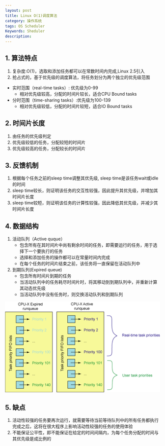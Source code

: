 ```yaml
---
layout: post
title: Linux O(1)调度算法
category: 操作系统
tags: OS Scheduler
Keywords: Sheduler
description:
---
```


## 1. 算法特点
1. 复杂度:O(1)，选取和添加任务都可以在常数时间内完成,Linux 2.5引入
2. 抢占式的，基于优先级的调度算法，将任务划分为两个独立的优先级范围
* 实时范围（real-time tasks）: 优先级为0-99
    - 相对优先级较高，分配的时间片较长，适合CPU Bound tasks
* 分时范围（time-sharing tasks）:优先级为100-139
    - 相对优先级较低，分配的时间片较短，适合IO Bound tasks

## 2. 时间片长度
1. 由任务的优先级判定
2. 优先级较低的任务，分配较短的时间片
3. 优先级较高的任务，分配较长的时间片

## 3. 反馈机制
1. 根据每个任务之前的sleep time调整其优先级, sleep time是该任务wait或idle的时间
2. sleep time较长，则证明该任务的交互性较强，因此提升其优先级，并增加其时间片长度
3. sleep time较短，则证明该任务的计算性较强，因此降低其优先级，并减少其时间片长度

## 4. 数据结构
1. 活动队列（Active quque）
    + 包含所有在其时间片中尚有剩余时间的任务，即需要运行的任务，用于选择下一个要执行的任务
    + 选择和添加任务的操作都可以在常量时间内完成
    + 在每个任务的时间片结束之前，该任务将一直保留在活动队列中
2. 到期队列(Expired queue)
    + 包含所有时间片到期的任务
    + 当活动队列中的任务耗尽时间片时，将其移动到到期队列中，并重新计算其动态优先级
    + 当活动队列中没有任务时，则交换活动队列和到期队列

![Linux O(1)调度算法数据结构](/assets/img/OS/LinuxO(1).gif)
## 5. 缺点
1. 活动性较强的任务要再次运行，就需要等待当前等待队列中的所有任务都执行完成之后，这将在很大程序上影响活动性较强的任务的使用体验
2. 不能保证公平性，即不能保证在给定的时间间隔内，为每个任务分配的时间与其优先级是成比例的